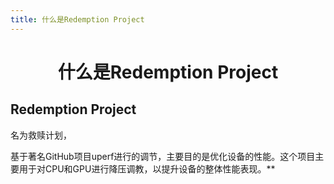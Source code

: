 ```yaml
---
title: 什么是Redemption Project
---
```

<div align="center">

#  什么是Redemption Project

</div>


## Redemption Project
 名为救赎计划，

基于著名GitHub项目uperf进行的调节，主要目的是优化设备的性能。这个项目主要用于对CPU和GPU进行降压调教，以提升设备的整体性能表现。**

